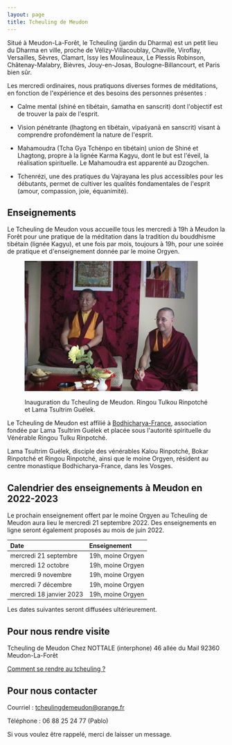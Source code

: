 ```yaml
---
layout: page 
title: Tcheuling de Meudon
---
```


Situé à Meudon-La-Forêt, le Tcheuling (jardin du Dharma) est un petit lieu du
Dharma en ville, proche de Vélizy-Villacoublay, Chaville, Viroflay, Versailles,
Sèvres, Clamart, Issy les Moulineaux, Le Plessis Robinson, Châtenay-Malabry,
Bièvres, Jouy-en-Josas, Boulogne-Billancourt, et Paris bien sûr.

Les mercredi ordinaires, nous pratiquons diverses formes de méditations, en
fonction de l'expérience et des besoins des personnes présentes :

- Calme mental (shiné en tibétain, śamatha en sanscrit) dont l'objectif est de
trouver la paix de l'esprit.

- Vision pénétrante (lhagtong en tibétain, vipaśyanā en sanscrit) visant à
comprendre profondément la nature de l'esprit.

- Mahamoudra (Tcha Gya Tchènpo en tibétain) union de Shiné et Lhagtong, propre à
la lignée Karma Kagyu, dont le but est l'éveil, la réalisation spirituelle. Le
Mahamoudra est apparenté au Dzogchen.

- Tchenrézi, une des pratiques du Vajrayana les plus accessibles pour les
débutants, permet de cultiver les qualités fondamentales de l'esprit (amour,
compassion, joie, équanimité).

## Enseignements

Le Tcheuling de Meudon vous accueille tous les mercredi à 19h à Meudon la Forêt
pour une pratique de la méditation dans la tradition du bouddhisme tibétain
(lignée Kagyu), et une fois par mois, toujours à 19h, pour une soirée de
pratique et d'enseignement donnée par le moine Orgyen.

<figure>
  <p><img src="/assets/img/inauguration.jpg" /></p>
  <figcaption>Inauguration du Tcheuling de Meudon. Ringou Tulkou Rinpotché et Lama Tsultrim Guélek.</figcaption>
</figure>

Le Tcheuling de Meudon est affilié à [Bodhicharya-France](https://www.bodhicharya-france.org/), association fondée par
Lama Tsultrim Guélek et placée sous l'autorité spirituelle du Vénérable Ringou
Tulku Rinpotché.  

Lama Tsultrim Guélek, disciple des vénérables Kalou Rinpotché, Bokar Rinpotché
et Ringou Rinpotché, ainsi que le moine Orgyen, résident au centre monastique
Bodhicharya-France, dans les Vosges.

## Calendrier des enseignements à Meudon en 2022-2023

Le prochain enseignement offert par le moine Orgyen au Tcheuling de Meudon aura lieu le mercredi 21 septembre 2022.
Des enseignements en ligne seront également proposés au mois de juin 2022.

| Date                     | Enseignement                                                                               |
| :----------------------- | :------------------------------------------------------------------------------------------|
| mercredi 21 septembre    | 19h, moine Orgyen                                                                          |
| mercredi 12 octobre      | 19h, moine Orgyen                                                                          |
| mercredi 9 novembre      | 19h, moine Orgyen                                                                          |
| mercredi 7 décembre      | 19h, moine Orgyen                                                                          |
| mercredi 18 janvier 2023 | 19h, moine Orgyen                                                                          |

Les dates suivantes seront diffusées ultérieurement.

## Pour nous rendre visite

Tcheuling de Meudon
Chez NOTTALE (interphone)
46 allée du Mail
92360 Meudon-La-Forêt

[Comment se rendre au tcheuling ?](/comment-venir/)

## Pour nous contacter

Courriel : [tcheulingdemeudon@orange.fr](mailto:tcheulingdemeudon@orange.fr)

Téléphone : 06 88 25 24 77 (Pablo)

Si vous voulez être rappelé, merci de laisser un message.
